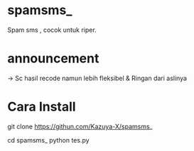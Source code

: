 # spamsms_
Spam sms , cocok untuk riper.

# announcement 
→ Sc hasil recode namun lebih fleksibel & Ringan dari aslinya 

# Cara Install

git clone https://githun.com/Kazuya-X/spamsms_

cd spamsms_
python tes.py
